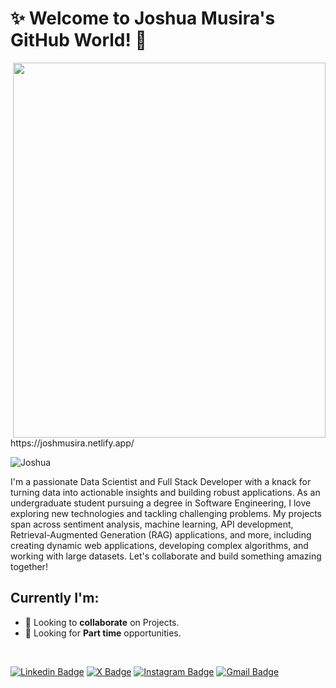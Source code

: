 <h1>✨ Welcome to Joshua Musira's GitHub World! 👋</h1>
<img align='right' src="https://i.ibb.co/5x52S7h/Coffee-bitmoji.png" width="500" height="600"> <p>https://joshmusira.netlify.app/</p>

<p align="left"> <img src="https://komarev.com/ghpvc/?username=S-ayanide" alt="Joshua" /></p>

I'm a passionate Data Scientist and Full Stack Developer with a knack for turning data into actionable insights and building robust applications. As an undergraduate student pursuing a degree in Software Engineering, I love exploring new technologies and tackling challenging problems. My projects span across sentiment analysis, machine learning, API development, Retrieval-Augmented Generation (RAG) applications, and more, including creating dynamic web applications, developing complex algorithms, and working with large datasets. Let's collaborate and build something amazing together!

## Currently I'm:
* 🕺 Looking to **collaborate** on Projects.
* 🤔 Looking for **Part time** opportunities.

<br/>

[![Linkedin Badge](https://img.shields.io/badge/-Joshua-blue?style=flat&logo=Linkedin&logoColor=white&link=https://www.linkedin.com/in/joshua-musira-8b5ab5275/)](https://www.linkedin.com/in/joshua-musira-8b5ab5275/)
[![X Badge](https://img.shields.io/badge/-@joshuamusira38-1ca0f1?style=flat&labelColor=1ca0f1&logo=twitter&logoColor=white&link=https://x.com/joshuamusira38)](https://x.com/joshuamusira38)
[![Instagram Badge](https://img.shields.io/badge/-@joshuamusira38-purple?style=flat&logo=instagram&logoColor=white&link=https://www.instagram.com/joshuamusira38/)](https://www.instagram.com/joshuamusira38/)
[![Gmail Badge](https://img.shields.io/badge/-joshuamusira01@gmail-c14438?style=flat&logo=Gmail&logoColor=white&link=mailto:joshuamusira01@gmail.com)](mailto:joshuamusira01@gmail.com)

